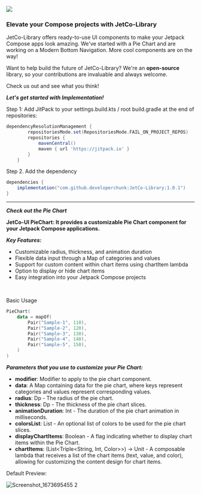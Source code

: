 [![](https://jitpack.io/v/developerchunk/JetCo-Library.svg)](https://jitpack.io/#developerchunk/JetCo-Library)

### Elevate your Compose projects with JetCo-Library
JetCo-Library offers ready-to-use UI components to make your Jetpack Compose apps look amazing. We've started with a Pie Chart and are working on a Modern Bottom Navigation. More cool components are on the way!

Want to help build the future of JetCo-Library? We're an **open-source** library, so your contributions are invaluable and always welcome.

Check us out and see what you think!

***Let's get started with Implementation!***

Step 1: Add JitPack to your settings.build.kts / root build.gradle at the end of repositories:
```gradle
dependencyResolutionManagement {
		repositoriesMode.set(RepositoriesMode.FAIL_ON_PROJECT_REPOS)
		repositories {
			mavenCentral()
			maven { url 'https://jitpack.io' }
		}
	}
```

Step 2. Add the dependency
```gradle
dependencies {
    implementation("com.github.developerchunk:JetCo-Library:1.0.1")
}
```

---

***Check out the Pie Chart***

**JetCo-UI PieChart: It provides a customizable Pie Chart component for your Jetpack Compose applications.**

***Key Features:***
  * Customizable radius, thickness, and animation duration
  * Flexible data input through a Map of categories and values
  * Support for custom content within chart items using chartItem lambda
  * Option to display or hide chart items
  * Easy integration into your Jetpack Compose projects
<br>

Basic Usage
````kotlin
PieChart(
	data = mapOf(
		Pair("Sample-1", 110),
		Pair("Sample-2", 120),
		Pair("Sample-3", 130),
		Pair("Sample-4", 140),
		Pair("Sample-5", 150),
	)
)
````
***Parameters that you use to customize your Pie Chart:***
* **modifier**: Modifier to apply to the pie chart component.
* **data**: A Map containing data for the pie chart, where keys represent categories and values represent corresponding values.
* **radius**: Dp - The radius of the pie chart.
* **thickness**: Dp - The thickness of the pie chart slices.
* **animationDuration**: Int - The duration of the pie chart animation in milliseconds.
* **colorsList**: List<Color> - An optional list of colors to be used for the pie chart slices.
* **displayChartItems**: Boolean - A flag indicating whether to display chart items within the Pie Chart.
* **chartItems**: (List<Triple<String, Int, Color>>) -> Unit - A composable lambda that receives a list of the chart items (text, value, and color), allowing for customizing the content design for chart items.

Default Preview:<br>

![Screenshot_1673695455 2](https://github.com/user-attachments/assets/010b7a28-a816-4235-8e00-0466dfb8fb11)


<br>
